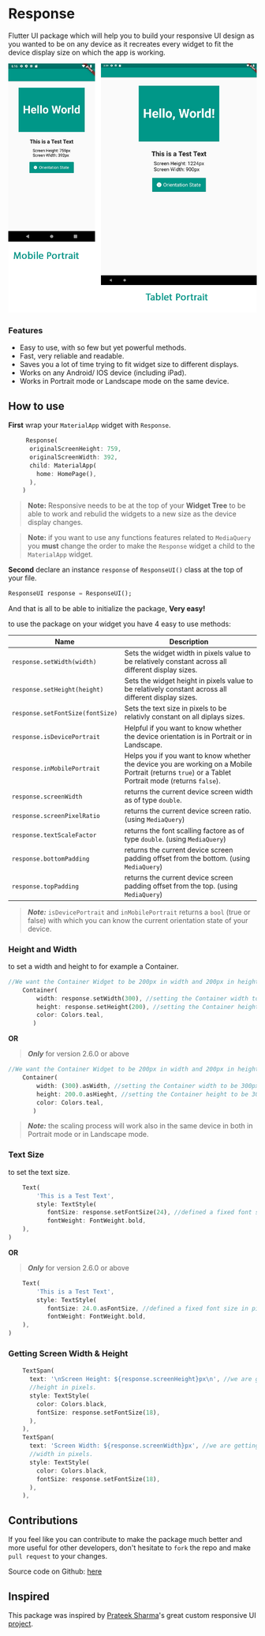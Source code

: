 # Response

Flutter UI package which will help you to build your responsive UI design as you wanted to be on any device as it recreates every widget to fit the device display size on which the app is working.


![thumbnail](https://github.com/AhmedAbouelkher/Response-for-Flutter/blob/master/screenshots/Combined.jpg)

### Features
- Easy to use, with so few but yet powerful methods.
- Fast, very reliable and readable.
- Saves you a lot of time trying to fit widget size to different displays.
- Works on any Android/ IOS device (including iPad).
- Works in Portrait mode or Landscape mode on the same device.


## How to use
**First** wrap your `MaterialApp` widget with `Response`.

```dart
     Response(
      originalScreenHeight: 759,
      originalScreenWidth: 392,
      child: MaterialApp(
        home: HomePage(),
      ),
    )
```
> **Note:** Responsive needs to be at the top of your **Widget Tree** to be able to work and rebulid the widgets to a new size as the device display changes.

> **Note:** if you want to use any functions features related to `MediaQuery` you **must** change the order to make the `Response` widget a child to the `MaterialApp` widget.

**Second**
declare an instance `response` of `ResponseUI()` class at the top of your file.

```dart
ResponseUI response = ResponseUI();
``` 

And that is all to be able to initialize the package, **Very easy!**


to use the package on your widget you have 4 easy to use methods:

| Name  | Description  |
| ------------ | ------------ |
| `response.setWidth(width)` |  Sets the widget width in pixels value to be relatively constant across all different display sizes. |
| `response.setHeight(height)` | Sets the widget height in pixels value to be relatively constant across all different display sizes. |
| `response.setFontSize(fontSize)` | Sets the text size in pixels to be relativly constant on all diplays sizes. |
| `response.isDevicePortrait` | Helpful if you want to know whether the device orientation is in Portrait or in Landscape.  |
| `response.inMobilePortrait` | Helps you if you want to know whether the device you are working on a Mobile Portrait (returns `true`) or a Tablet Portrait mode (returns `false`).  |
| `response.screenWidth` | returns the current device screen width as of type `double`. |
| `response.screenPixelRatio` | returns the current device screen ratio. (using `MediaQuery`)|
| `response.textScaleFactor` | returns the font scalling factore as of type `double`. (using `MediaQuery`)|
| `response.bottomPadding` | returns the current device screen padding offset from the bottom. (using `MediaQuery`)|
| `response.topPadding` | returns the current device screen padding offset from the top. (using `MediaQuery`)|

> ***Note:*** `isDevicePortrait` and `inMobilePortrait` returns a `bool` (true or false) with which you can know the current orientation state of
your device.

### Height and Width
to set a width and height to for example a Container.

```dart
//We want the Container Widget to be 200px in width and 200px in height
    Container(
        width: response.setWidth(300), //setting the Container width to be 300px
        height: response.setHeight(200), //setting the Container height to be 300px
        color: Colors.teal,
       )
```
**OR**

> ***Only*** for version 2.6.0 or above

```dart
//We want the Container Widget to be 200px in width and 200px in height
    Container(
        width: (300).asWidth, //setting the Container width to be 300px
        height: 200.0.asHieght, //setting the Container height to be 300px
        color: Colors.teal,
       )
```

> ***Note:*** the scaling process will work also in the same device in both
in Portrait mode or in Landscape mode.



### Text Size
to set the text size.

```dart
    Text(
        'This is a Test Text',
        style: TextStyle(
           fontSize: response.setFontSize(24), //defined a fixed font size in pixels
           fontWeight: FontWeight.bold,
    ),
)
```

**OR**

> ***Only*** for version 2.6.0 or above

```dart
    Text(
        'This is a Test Text',
        style: TextStyle(
           fontSize: 24.0.asFontSize, //defined a fixed font size in pixels
           fontWeight: FontWeight.bold,
    ),
)
```

### Getting Screen Width & Height

```dart
    TextSpan(
      text: '\nScreen Height: ${response.screenHeight}px\n', //we are getting back our current device screen 
      //height in pixels.
      style: TextStyle(
        color: Colors.black,
        fontSize: response.setFontSize(18),
      ),
    ),
    TextSpan(
      text: 'Screen Width: ${response.screenWidth}px', //we are getting back our current device screen 
      //width in pixels.
      style: TextStyle(
        color: Colors.black,
        fontSize: response.setFontSize(18),
      ),
    ),
```

## Contributions

If you feel like you can contribute to make the package much better and more useful for other
developers, don't hesitate to `fork` the repo and make `pull request` to your changes.

Source code on Github: [here](https://github.com/AhmedAbouelkher/Responsive-for-Flutter "here")


<!-- ## Some Tricks

If you feel confused or can't understand any part of the code, then the Package
Documentation will be very useful.

You can access any Method/Class Quick Documentation:
  in `VS Code`: By hovering with your cursor over the method/class in your code.

  in `Android Studio/IntelliJ IDEA`: move the cursor pointer to the method/class and type
  on your keyboard (`ctrl + q` on Windows/ `command + j` on MacOS).

You can access any Method/Class Full Detailed Documentation:
  in `VS Code` and `Android Studio/IntelliJ IDEA`:  hovering with your cursor over the method/class in your code while
  pressing (`ctrl` on Windows/ `command` on MacOS) button then click. -->

## Inspired
This package was inspired by [Prateek Sharma](https://github.com/PrateekSharma1712 "Prateek Sharma")'s great custom responsive UI [project](https://medium.com/flutter-community/flutter-responsive-ui-for-learning-platform-app-2df185f86e8e "project").
